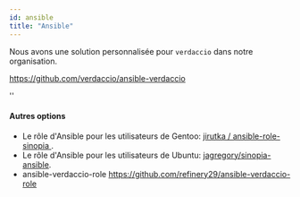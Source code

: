 ```yaml
---
id: ansible
title: "Ansible"
---
```


Nous avons une solution personnalisée pour `verdaccio` dans notre organisation.

<https://github.com/verdaccio/ansible-verdaccio>

<div id="codefund">''</div>

#### Autres options

* Le rôle d'Ansible pour les utilisateurs de Gentoo: [ jirutka / ansible-role-sinopia ](https://github.com/jirutka/ansible-role-sinopia).
* Le rôle d'Ansible pour les utilisateurs de Ubuntu: [jagregory/sinopia-ansible](https://github.com/jagregory/sinopia-ansible).
* ansible-verdaccio-role <https://github.com/refinery29/ansible-verdaccio-role>